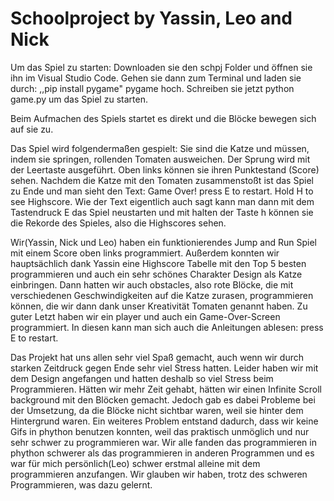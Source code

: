 # Schoolproject by Yassin, Leo and Nick
Um das Spiel zu starten: Downloaden sie den schpj Folder und öffnen sie ihn im Visual Studio Code. Gehen sie dann zum Terminal und laden sie durch: ,,pip install pygame" pygame hoch. Schreiben sie jetzt python game.py um das Spiel zu starten. 

Beim Aufmachen des Spiels startet es direkt und die Blöcke bewegen sich auf sie zu.

Das Spiel wird folgendermaßen gespielt: Sie sind die Katze und müssen, indem sie springen, rollenden Tomaten ausweichen. Der Sprung wird mit der Leertaste ausgeführt. Oben links können sie ihren Punktestand (Score) sehen. Nachdem die Katze mit den Tomaten zusammenstoßt ist das Spiel zu Ende und man sieht den Text: Game Over! press E to restart. Hold H to see Highscore. Wie der Text eigentlich auch sagt kann man dann mit dem Tastendruck E das Spiel neustarten und mit halten der Taste h können sie die Rekorde des Spieles, also die Highscores sehen.

Wir(Yassin, Nick und Leo) haben ein funktionierendes Jump and Run Spiel mit einem Score oben links programmiert. Außerdem konnten wir hauptsächlich dank Yassin eine Highscore Tabelle mit den Top 5 besten programmieren und auch ein sehr schönes Charakter Design als Katze einbringen. Dann hatten wir auch obstacles, also rote Blöcke, die mit verschiedenen Geschwindigkeiten auf die Katze zurasen, programmieren können, die wir dann dank unser Kreativität Tomaten genannt haben. Zu guter Letzt haben wir ein player und auch ein Game-Over-Screen programmiert. In diesen kann man sich auch die Anleitungen ablesen: press E to restart.

Das Projekt hat uns allen sehr viel Spaß gemacht, auch wenn wir durch starken Zeitdruck gegen Ende sehr viel Stress hatten. Leider haben wir mit dem Design angefangen und hatten deshalb so viel Stress beim Programmieren. Hätten wir mehr Zeit gehabt, hätten wir einen Infinite Scroll background mit den Blöcken gemacht. Jedoch gab es dabei Probleme bei der Umsetzung, da die Blöcke nicht sichtbar waren, weil sie hinter dem Hintergrund waren. Ein weiteres Problem entstand dadurch, dass wir keine Gifs in phython benutzen konnten, weil das praktisch unmöglich und nur sehr schwer zu programmieren war. Wir alle fanden das programmieren in phython schwerer als das programmieren in anderen Programmen und es war für mich persönlich(Leo) schwer erstmal alleine mit dem programmieren anzufangen. Wir glauben wir haben, trotz des schweren Programmieren, was dazu gelernt.
